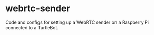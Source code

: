 # webrtc-sender
Code and configs for setting up a WebRTC sender on a Raspberry Pi connected to a TurtleBot.
